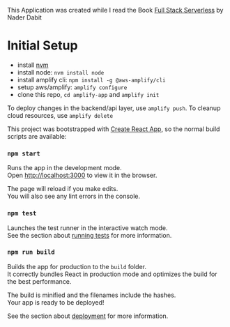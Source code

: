 This Application was created while I read the Book 
[Full Stack Serverless](https://smile.amazon.de/Full-Stack-Serverless-Application-Development/dp/1492059897)
by Nader Dabit

# Initial Setup
* install [nvm](https://github.com/nvm-sh/nvm#install--update-script)
* install node: `nvm install node`
* install amplify cli: `npm install -g @aws-amplify/cli`
* setup aws/amplify: `amplify configure`
* clone this repo, `cd amplify-app` and `amplify init`

To deploy changes in the backend/api layer, use `amplify push`.
To cleanup cloud resources, use `amplify delete`


This project was bootstrapped with [Create React App](https://github.com/facebook/create-react-app), so the normal build scripts are available:


### `npm start`

Runs the app in the development mode.<br />
Open [http://localhost:3000](http://localhost:3000) to view it in the browser.

The page will reload if you make edits.<br />
You will also see any lint errors in the console.

### `npm test`

Launches the test runner in the interactive watch mode.<br />
See the section about [running tests](https://facebook.github.io/create-react-app/docs/running-tests) for more information.

### `npm run build`

Builds the app for production to the `build` folder.<br />
It correctly bundles React in production mode and optimizes the build for the best performance.

The build is minified and the filenames include the hashes.<br />
Your app is ready to be deployed!

See the section about [deployment](https://facebook.github.io/create-react-app/docs/deployment) for more information.

